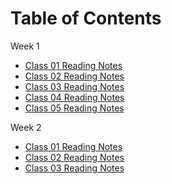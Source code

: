 # Table of Contents
Week 1
- [Class 01 Reading Notes](Read-Class-01.md)
- [Class 02 Reading Notes](Read-Class-02.md)
- [Class 03 Reading Notes](Read-Class-03.md)
- [Class 04 Reading Notes](Read-Class-01.md)
- [Class 05 Reading Notes](Read-Class-01.md)

Week 2
- [Class 01 Reading Notes](Read-Class-02.md)
- [Class 02 Reading Notes](Read-Class-03.md)
- [Class 03 Reading Notes](Read-Class-01.md)
